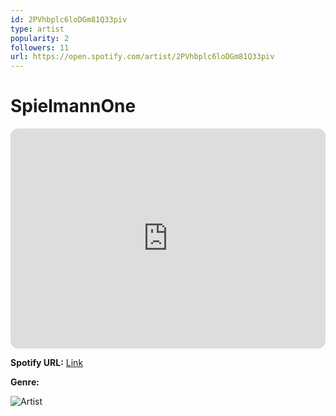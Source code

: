 ```yaml
---
id: 2PVhbplc6loDGm81Q33piv
type: artist
popularity: 2
followers: 11
url: https://open.spotify.com/artist/2PVhbplc6loDGm81Q33piv
---
```

# SpielmannOne

<iframe style="border-radius:12px" src="https://open.spotify.com/embed/artist/2PVhbplc6loDGm81Q33piv" width="100%" height="352" frameBorder="0" allowfullscreen="" allow="autoplay; clipboard-write; encrypted-media; fullscreen; picture-in-picture" loading="lazy"></iframe>

**Spotify URL:** [Link](https://open.spotify.com/artist/2PVhbplc6loDGm81Q33piv)

**Genre:** 

![Artist](https://i.scdn.co/image/ab6761610000e5eb4e9205f78afbf0d7630ea3fb)
